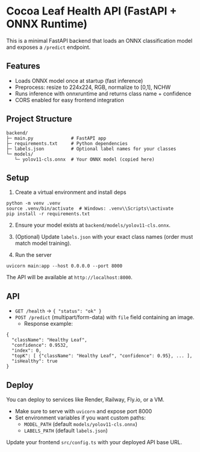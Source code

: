 # Cocoa Leaf Health API (FastAPI + ONNX Runtime)

This is a minimal FastAPI backend that loads an ONNX classification model and exposes a `/predict` endpoint.

## Features
- Loads ONNX model once at startup (fast inference)
- Preprocess: resize to 224x224, RGB, normalize to [0,1], NCHW
- Runs inference with onnxruntime and returns class name + confidence
- CORS enabled for easy frontend integration

## Project Structure
```
backend/
├─ main.py              # FastAPI app
├─ requirements.txt     # Python dependencies
├─ labels.json          # Optional label names for your classes
└─ models/
   └─ yolov11-cls.onnx  # Your ONNX model (copied here)
```

## Setup
1. Create a virtual environment and install deps
```
python -m venv .venv
source .venv/bin/activate  # Windows: .venv\\Scripts\\activate
pip install -r requirements.txt
```

2. Ensure your model exists at `backend/models/yolov11-cls.onnx`.

3. (Optional) Update `labels.json` with your exact class names (order must match model training).

4. Run the server
```
uvicorn main:app --host 0.0.0.0 --port 8000
```

The API will be available at `http://localhost:8000`.

## API
- `GET /health` → `{ "status": "ok" }`
- `POST /predict` (multipart/form-data) with `file` field containing an image.
  - Response example:
```
{
  "className": "Healthy Leaf",
  "confidence": 0.9532,
  "index": 0,
  "topK": [ {"className": "Healthy Leaf", "confidence": 0.95}, ... ],
  "isHealthy": true
}
```

## Deploy
You can deploy to services like Render, Railway, Fly.io, or a VM.
- Make sure to serve with `uvicorn` and expose port 8000
- Set environment variables if you want custom paths:
  - `MODEL_PATH` (default `models/yolov11-cls.onnx`)
  - `LABELS_PATH` (default `labels.json`)

Update your frontend `src/config.ts` with your deployed API base URL.
